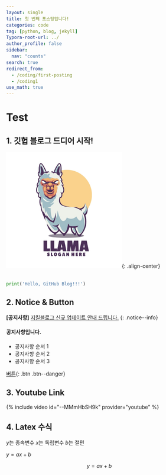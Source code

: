 ```yaml
---
layout: single
title: 첫 번째 포스팅입니다!
categories: code
tag: [python, blog, jekyll]
Typora-root-url: ../
author_profile: false
sidebar:
  nav: "counts"
search: true
redirect_from:
  - /coding/first-posting
  - /coding1
use_math: true
---
```


# Test

## 1. 깃헙 블로그 드디어 시작!

<img src="/images/2024-07-20-first-posting/llama-mascot-logo_83738-665.jpg" style="zoom:50%;" />{: .align-center}

```python

print('Hello, GitHub Blog!!!')

```

## 2. Notice & Button

**[공지사항]** [지킬블로그 신규 업데이트 안내 드립니다.](https://mmistakes.github.io/minimal-mistakes/docs/quick-start-guide/)
{: .notice--info}

<div class="notice--success">
<h4>공지사항입니다.</h4>
<ul>
    <li>공지사항 순서 1</li>
    <li>공지사항 순서 2</li>
    <li>공지사항 순서 3</li>
</ul>
</div>

[버튼](https://google.com){: .btn .btn--danger}

## 3. Youtube Link

{% include video id="--MMmHbSH9k" provider="youtube" %}

## 4. Latex 수식

$y$는 종속변수 $x$는 독립변수 $b$는 절편

$y = ax + b$

$$ y = ax + b $$
